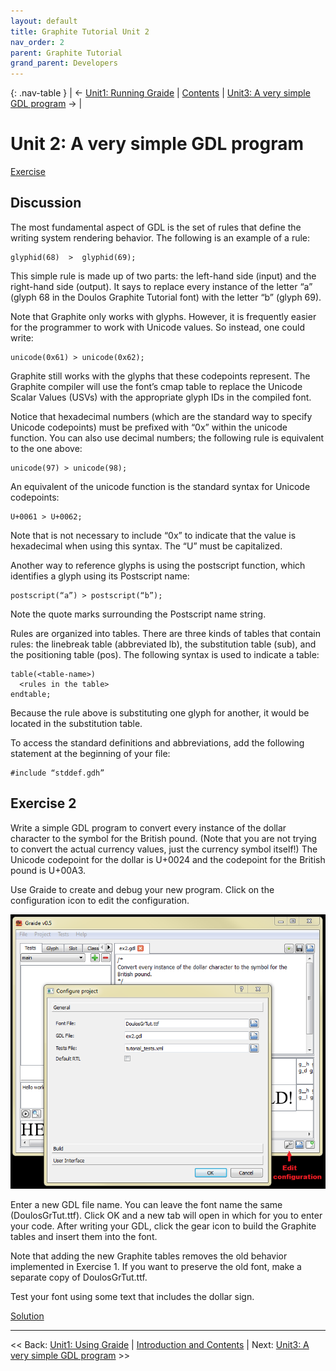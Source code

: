 ```yaml
---
layout: default
title: Graphite Tutorial Unit 2
nav_order: 2
parent: Graphite Tutorial
grand_parent: Developers
---
```


{: .nav-table }
| &#x2190; [Unit1: Running Graide](graide_tutorial1) | [Contents](../graide_tutorial) | [Unit3: A very simple GDL program](graide_tutorial3) &#x2192; |

# Unit 2: A very simple GDL program

[Exercise](graide_tutorial2#exercise-2)

## Discussion

The most fundamental aspect of GDL is the set of rules that define the writing system rendering behavior. The following is an example of a rule:

```
glyphid(68)  >  glyphid(69);
```

This simple rule is made up of two parts: the left-hand side (input) and the right-hand side (output). It says to replace every instance of the letter “a” (glyph 68 in the Doulos Graphite Tutorial font) with the letter “b” (glyph 69).

Note that Graphite only works with glyphs. However, it is frequently easier for the programmer to work with Unicode values. So instead, one could write:

```
unicode(0x61) > unicode(0x62);
```

Graphite still works with the glyphs that these codepoints represent. The Graphite compiler will use the font’s cmap table to replace the Unicode Scalar Values (USVs) with the appropriate glyph IDs in the compiled font.

Notice that hexadecimal numbers (which are the standard way to specify Unicode codepoints) must be prefixed with “0x” within the unicode function. You can also use decimal numbers; the following rule is equivalent to the one above:

```
unicode(97) > unicode(98);
```

An equivalent of the unicode function is the standard syntax for Unicode codepoints:

```
U+0061 > U+0062;
```

Note that is not necessary to include “0x” to indicate that the value is hexadecimal when using this syntax. The “U” must be capitalized.

Another way to reference glyphs is using the postscript function, which identifies a glyph using its Postscript name:

```
postscript(“a”) > postscript(“b”);
```

Note the quote marks surrounding the Postscript name string.

Rules are organized into tables. There are three kinds of tables that contain rules: the linebreak table (abbreviated lb), the substitution table (sub), and the positioning table (pos). The following syntax is used to indicate a table:

```
table(<table-name>)
  <rules in the table>
endtable;
```

Because the rule above is substituting one glyph for another, it would be located in the substitution table.

To access the standard definitions and abbreviations, add the following statement at the beginning of your file:

```
#include “stddef.gdh”
```

## Exercise 2

Write a simple GDL program to convert every instance of the dollar character to the symbol for the British pound. (Note that you are not trying to convert the actual currency values, just the currency symbol itself!) The Unicode codepoint for the dollar is U+0024 and the codepoint for the British pound is U+00A3.

Use Graide to create and debug your new program. Click on the configuration icon to edit the configuration.

![Creating a new GDL file](../assets/images/graide2_1_newGdlFile.png)

Enter a new GDL file name. You can leave the font name the same (DoulosGrTut.ttf). Click OK and a new tab will open in which for you to enter your code. After writing your GDL, click the gear icon to build the Graphite tables and insert them into the font.

Note that adding the new Graphite tables removes the old behavior implemented in Exercise 1. If you want to preserve the old font, make a separate copy of DoulosGrTut.ttf.

Test your font using some text that includes the dollar sign.

[Solution](graphite_tut_solutions#exercise-2)

-----

<< Back: [Unit1: Using Graide](graide_tutorial1) | [Introduction and Contents](../graide_tutorial) | Next: [Unit3: A very simple GDL program](graide_tutorial3) >>
